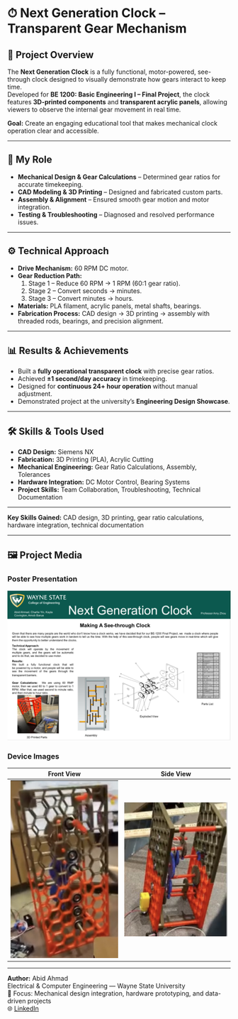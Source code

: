 # ⏱ Next Generation Clock – Transparent Gear Mechanism

## 📌 Project Overview
The **Next Generation Clock** is a fully functional, motor-powered, see-through clock designed to visually demonstrate how gears interact to keep time.  
Developed for **BE 1200: Basic Engineering I – Final Project**, the clock features **3D-printed components** and **transparent acrylic panels**, allowing viewers to observe the internal gear movement in real time.

**Goal:** Create an engaging educational tool that makes mechanical clock operation clear and accessible.

---

## 👤 My Role
- **Mechanical Design & Gear Calculations** – Determined gear ratios for accurate timekeeping.
- **CAD Modeling & 3D Printing** – Designed and fabricated custom parts.
- **Assembly & Alignment** – Ensured smooth gear motion and motor integration.
- **Testing & Troubleshooting** – Diagnosed and resolved performance issues.

---

## ⚙️ Technical Approach
- **Drive Mechanism:** 60 RPM DC motor.
- **Gear Reduction Path:**
  1. Stage 1 – Reduce 60 RPM → 1 RPM (60:1 gear ratio).
  2. Stage 2 – Convert seconds → minutes.
  3. Stage 3 – Convert minutes → hours.
- **Materials:** PLA filament, acrylic panels, metal shafts, bearings.
- **Fabrication Process:** CAD design → 3D printing → assembly with threaded rods, bearings, and precision alignment.

---

## 📊 Results & Achievements
- Built a **fully operational transparent clock** with precise gear ratios.
- Achieved **±1 second/day accuracy** in timekeeping.
- Designed for **continuous 24+ hour operation** without manual adjustment.
- Demonstrated project at the university’s **Engineering Design Showcase**.

---

## 🛠 Skills & Tools Used
- **CAD Design:** Siemens NX
- **Fabrication:** 3D Printing (PLA), Acrylic Cutting
- **Mechanical Engineering:** Gear Ratio Calculations, Assembly, Tolerances
- **Hardware Integration:** DC Motor Control, Bearing Systems
- **Project Skills:** Team Collaboration, Troubleshooting, Technical Documentation
---
**Key Skills Gained:** CAD design, 3D printing, gear ratio calculations, hardware integration, technical documentation

---

## 🖼 Project Media

### Poster Presentation
![Project Poster](poster/next_generation_clock_poster.jpg)

### Device Images
| Front View | Side View |
|------------|-----------|
| ![Front View](images/clock_front.png) | ![Side View](images/clock_side.png) |

---

**Author:** Abid Ahmad  
Electrical & Computer Engineering — Wayne State University  
🔧 Focus: Mechanical design integration, hardware prototyping, and data-driven projects  
🌐 [LinkedIn](https://www.linkedin.com/in/abid-ahmad-83bb0527b) 
